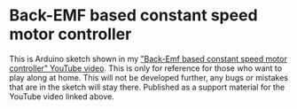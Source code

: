 # Back-EMF based constant speed motor controller
This is Arduino sketch shown in my ["Back-Emf based constant speed motor controller" YouTube video](https://youtu.be/9omyQCjx76Y).
This is only for reference for those who want to play along at home. This will not be developed further, any bugs or mistakes that are in the sketch will stay there. Published as a support material for the YouTube video linked above.